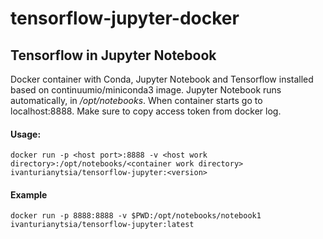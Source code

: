 # tensorflow-jupyter-docker 
## Tensorflow in Jupyter Notebook
Docker container with Conda, Jupyter Notebook and Tensorflow installed based on continuumio/miniconda3 image. Jupyter Notebook runs automatically, in */opt/notebooks*. When container starts go to localhost:8888. Make sure to copy access token from docker log.
#### Usage:
```
docker run -p <host port>:8888 -v <host work directory>:/opt/notebooks/<container work directory> ivanturianytsia/tensorflow-jupyter:<version>
```

#### Example
```
docker run -p 8888:8888 -v $PWD:/opt/notebooks/notebook1 ivanturianytsia/tensorflow-jupyter:latest
```

